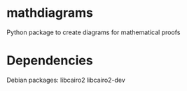 # mathdiagrams
Python package to create diagrams for mathematical proofs

# Dependencies

Debian packages: libcairo2 libcairo2-dev
